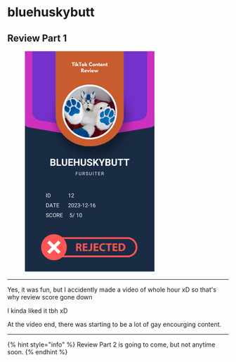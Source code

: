 # bluehuskybutt

## Review Part 1

<figure><img src="../.gitbook/assets/TikTok Review Card - bluehuskybutt.png" alt="" width="295"><figcaption></figcaption></figure>

***

Yes, it was fun, but I accidently made a video of whole hour xD so that's why review score gone down

I kinda liked it tbh xD

At the video end, there was starting to be a lot of gay encourging content.

***

{% hint style="info" %}
Review Part 2 is going to come, but not anytime soon.
{% endhint %}
